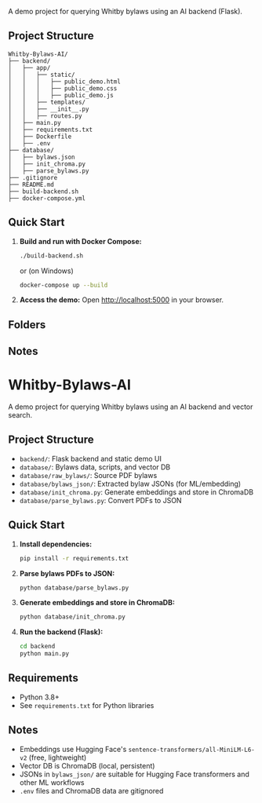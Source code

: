 
A demo project for querying Whitby bylaws using an AI backend (Flask).

## Project Structure

```
Whitby-Bylaws-AI/
├── backend/
│   ├── app/
│   │   ├── static/
│   │   │   ├── public_demo.html
│   │   │   ├── public_demo.css
│   │   │   ├── public_demo.js
│   │   ├── templates/
│   │   ├── __init__.py
│   │   ├── routes.py
│   ├── main.py
│   ├── requirements.txt
│   ├── Dockerfile
│   ├── .env
├── database/
│   ├── bylaws.json
│   ├── init_chroma.py
│   ├── parse_bylaws.py
├── .gitignore
├── README.md
├── build-backend.sh
├── docker-compose.yml
```

## Quick Start

1. **Build and run with Docker Compose:**
   ```sh
   ./build-backend.sh
   ```
   or (on Windows)
   ```sh
   docker-compose up --build
   ```

2. **Access the demo:**
   Open [http://localhost:5000](http://localhost:5000) in your browser.

## Folders

## Notes
# Whitby-Bylaws-AI

A demo project for querying Whitby bylaws using an AI backend and vector search.

## Project Structure

- `backend/`: Flask backend and static demo UI
- `database/`: Bylaws data, scripts, and vector DB
- `database/raw_bylaws/`: Source PDF bylaws
- `database/bylaws_json/`: Extracted bylaw JSONs (for ML/embedding)
- `database/init_chroma.py`: Generate embeddings and store in ChromaDB
- `database/parse_bylaws.py`: Convert PDFs to JSON

## Quick Start

1. **Install dependencies:**
   ```sh
   pip install -r requirements.txt
   ```

2. **Parse bylaws PDFs to JSON:**
   ```sh
   python database/parse_bylaws.py
   ```

3. **Generate embeddings and store in ChromaDB:**
   ```sh
   python database/init_chroma.py
   ```

4. **Run the backend (Flask):**
   ```sh
   cd backend
   python main.py
   ```

## Requirements
- Python 3.8+
- See `requirements.txt` for Python libraries

## Notes
- Embeddings use Hugging Face's `sentence-transformers/all-MiniLM-L6-v2` (free, lightweight)
- Vector DB is ChromaDB (local, persistent)
- JSONs in `bylaws_json/` are suitable for Hugging Face transformers and other ML workflows
- `.env` files and ChromaDB data are gitignored